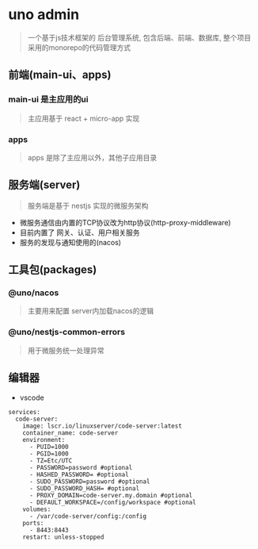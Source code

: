 # uno admin

> 一个基于js技术框架的 后台管理系统, 包含后端、前端、数据库, 整个项目采用的monorepo的代码管理方式

## 前端(main-ui、apps)

### main-ui 是主应用的ui

> 主应用基于 react + micro-app 实现

### apps

> apps 是除了主应用以外，其他子应用目录

## 服务端(server)

> 服务端是基于 nestjs 实现的微服务架构

- 微服务通信由内置的TCP协议改为http协议(http-proxy-middleware)
- 目前内置了 网关、认证、用户相关服务
- 服务的发现与通知使用的(nacos)

## 工具包(packages)

### @uno/nacos

> 主要用来配置 server内加载nacos的逻辑

### @uno/nestjs-common-errors

> 用于微服务统一处理异常

## 编辑器

- vscode

```ymal
services:
  code-server:
    image: lscr.io/linuxserver/code-server:latest
    container_name: code-server
    environment:
      - PUID=1000
      - PGID=1000
      - TZ=Etc/UTC
      - PASSWORD=password #optional
      - HASHED_PASSWORD= #optional
      - SUDO_PASSWORD=password #optional
      - SUDO_PASSWORD_HASH= #optional
      - PROXY_DOMAIN=code-server.my.domain #optional
      - DEFAULT_WORKSPACE=/config/workspace #optional
    volumes:
      - /var/code-server/config:/config
    ports:
      - 8443:8443
    restart: unless-stopped

```
